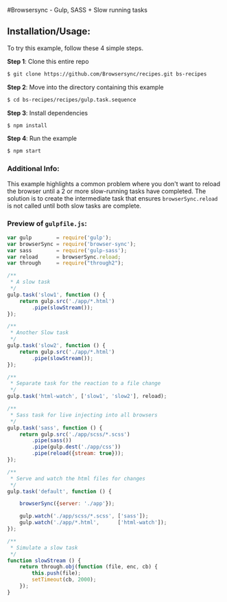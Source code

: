 #Browsersync - Gulp, SASS + Slow running tasks

## Installation/Usage:

To try this example, follow these 4 simple steps. 

**Step 1**: Clone this entire repo
```bash
$ git clone https://github.com/Browsersync/recipes.git bs-recipes
```

**Step 2**: Move into the directory containing this example
```bash
$ cd bs-recipes/recipes/gulp.task.sequence
```

**Step 3**: Install dependencies
```bash
$ npm install
```

**Step 4**: Run the example
```bash
$ npm start
```

### Additional Info:



This example highlights a common problem where you don't want to reload
 the browser until a 2 or more slow-running tasks have completed. The solution
 is to create the intermediate task that ensures `browserSync.reload` is not 
 called until both slow tasks are complete.


### Preview of `gulpfile.js`:
```js
var gulp        = require('gulp');
var browserSync = require('browser-sync');
var sass        = require('gulp-sass');
var reload      = browserSync.reload;
var through     = require("through2");

/**
 * A slow task
 */
gulp.task('slow1', function () {
    return gulp.src('./app/*.html')
        .pipe(slowStream());
});

/**
 * Another Slow task
 */
gulp.task('slow2', function () {
    return gulp.src('./app/*.html')
        .pipe(slowStream());
});

/**
 * Separate task for the reaction to a file change
 */
gulp.task('html-watch', ['slow1', 'slow2'], reload);

/**
 * Sass task for live injecting into all browsers
 */
gulp.task('sass', function () {
    return gulp.src('./app/scss/*.scss')
        .pipe(sass())
        .pipe(gulp.dest('./app/css'))
        .pipe(reload({stream: true}));
});

/**
 * Serve and watch the html files for changes
 */
gulp.task('default', function () {

    browserSync({server: './app'});

    gulp.watch('./app/scss/*.scss', ['sass']);
    gulp.watch('./app/*.html',      ['html-watch']);
});

/**
 * Simulate a slow task
 */
function slowStream () {
    return through.obj(function (file, enc, cb) {
        this.push(file);
        setTimeout(cb, 2000);
    });
}
```
